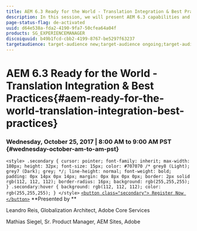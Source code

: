 ```yaml
---
title: AEM 6.3 Ready for the World - Translation Integration & Best Practices
description: In this session, we will present AEM 6.3 capabilities and best practices for managing multilingual web sites. You will learn how to structure global websites in AEM, how to use language copies, live copies and MSM, and how to integrate translation service providers for successful completion of translation projects.
page-status-flag: de-activated
uuid: d64e538a-fda2-4190-9fa7-50cfea64a04f
products: SG_EXPERIENCEMANAGER
discoiquuid: b49b1fcd-cbb2-4199-8767-be5297f63237
targetaudience: target-audience new;target-audience ongoing;target-audience upgrader
---
```


# AEM 6.3 Ready for the World - Translation Integration & Best Practices{#aem-ready-for-the-world-translation-integration-best-practices}

### Wednesday, October 25, 2017 | 8:00 AM to 9:00 AM PST {#wednesday-october-am-to-am-pst}

`<style> .secondary { cursor: pointer; font-family: inherit; max-width: 180px; height: 32px; font-size: 15px; color: #707070 /* grey8 (Light); grey7 (Dark); grey; */; line-height: normal; font-weight: bold; padding: 0px 14px 0px 14px; margin: 0px 8px 0px 0px; border: 2px solid rgb(112, 112, 112); border-radius: 16px; background: rgb(255,255,255); } .secondary:hover { background: rgb(112, 112, 112); color: rgb(255,255,255); } </style>` [ `<button class="secondary"> Register Now </button>`](https://www.meetup.com/AEM-Technologist-Group/events/243851778/) **Presented by **

Leandro Reis, Globalization Architect, Adobe Core Services

Mathias Siegel, Sr. Product Manager, AEM Sites, Adobe  

